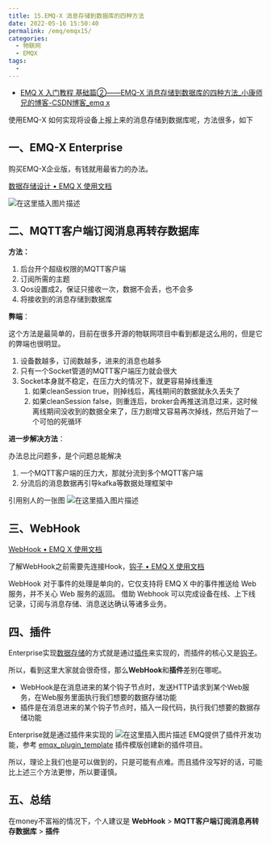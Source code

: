 ```yaml
---
title: 15.EMQ-X 消息存储到数据库的四种方法
date: 2022-05-16 15:50:40
permalink: /emq/emqx15/
categories:
  - 物联网
  - EMQX
tags:
  - 
---
```


- [EMQ X 入门教程 基础篇②——EMQ-X 消息存储到数据库的四种方法_小康师兄的博客-CSDN博客_emq x](https://blog.csdn.net/kangweijian/article/details/108882317)

使用EMQ-X 如何实现将设备上报上来的消息存储到数据库呢，方法很多，如下

## 一、EMQ-X Enterprise

购买EMQ-X企业版，有钱就用最省力的办法。

[数据存储设计 • EMQ X 使用文档](https://docs.emqx.net/broker/latest/cn/backend/backend.html)

![在这里插入图片描述](https://img-blog.csdnimg.cn/2020093011180619.png?x-oss-process=image/watermark,type_ZmFuZ3poZW5naGVpdGk,shadow_10,text_aHR0cHM6Ly9ibG9nLmNzZG4ubmV0L2thbmd3ZWlqaWFu,size_16,color_FFFFFF,t_70#pic_center)

## 二、MQTT客户端订阅消息再转存数据库

**方法：**

1. 后台开个超级权限的MQTT客户端
2. 订阅所需的主题
3. Qos设置成2，保证只接收一次，数据不会丢，也不会多
4. 将接收到的消息存储到数据库

**弊端**：

这个方法是最简单的，目前在很多开源的物联网项目中看到都是这么用的，但是它的弊端也很明显。

1. 设备数越多，订阅数越多，进来的消息也越多
2. 只有一个Socket管道的MQTT客户端压力就会很大
3. Socket本身就不稳定，在压力大的情况下，就更容易掉线重连
   1. 如果cleanSession true，则掉线后，离线期间的数据就永久丢失了
   2. 如果cleanSession false，则重连后，broker会再推送消息过来，这时候离线期间没收到的数据全来了，压力剧增又容易再次掉线，然后开始了一个可怕的死循环

**进一步解决方法**：

办法总比问题多，是个问题总能解决

1. 一个MQTT客户端的压力大，那就分流到多个MQTT客户端
2. 分流后的消息数据再引导kafka等数据处理框架中

引用别人的一张图
![在这里插入图片描述](https://img-blog.csdnimg.cn/20200930120503921.png?x-oss-process=image/watermark,type_ZmFuZ3poZW5naGVpdGk,shadow_10,text_aHR0cHM6Ly9ibG9nLmNzZG4ubmV0L2thbmd3ZWlqaWFu,size_16,color_FFFFFF,t_70#pic_center)

## 三、WebHook

[WebHook • EMQ X 使用文档](https://docs.emqx.net/broker/latest/cn/advanced/webhook.html)

了解WebHook之前需要先连接Hook，[钩子 • EMQ X 使用文档](https://docs.emqx.net/broker/latest/cn/advanced/hooks.html)

WebHook 对于事件的处理是单向的，它仅支持将 EMQ X 中的事件推送给 Web 服务，并不关心 Web 服务的返回。 借助 Webhook 可以完成设备在线、上下线记录，订阅与消息存储、消息送达确认等诸多业务。

## 四、插件

Enterprise实现[数据存储](https://docs.emqx.net/broker/latest/cn/backend/backend.html)的方式就是通过[插件](https://docs.emqx.net/broker/latest/cn/advanced/plugins.html)来实现的，而插件的核心又是[钩子](https://docs.emqx.net/broker/latest/cn/advanced/hooks.html)。

所以，看到这里大家就会很奇怪，那么**WebHook**和**插件**差别在哪呢。

- WebHook是在消息进来的某个钩子节点时，发送HTTP请求到某个Web服务，在Web服务里面执行我们想要的数据存储功能
- 插件是在消息进来的某个钩子节点时，插入一段代码，执行我们想要的数据存储功能

Enterprise就是通过插件来实现的
![在这里插入图片描述](https://img-blog.csdnimg.cn/20200930125632329.png?x-oss-process=image/watermark,type_ZmFuZ3poZW5naGVpdGk,shadow_10,text_aHR0cHM6Ly9ibG9nLmNzZG4ubmV0L2thbmd3ZWlqaWFu,size_16,color_FFFFFF,t_70#pic_center)
EMQ提供了插件开发功能，参考 [emqx_plugin_template](https://github.com/emqx/emqx-plugin-template) 插件模版创建新的插件项目。

所以，理论上我们也是可以做到的，只是可能有点难。而且插件没写好的话，可能比上述三个方法更惨，所以要谨慎。

## 五、总结

在money不富裕的情况下，个人建议是 **WebHook** > **MQTT客户端订阅消息再转存数据库** > **插件**